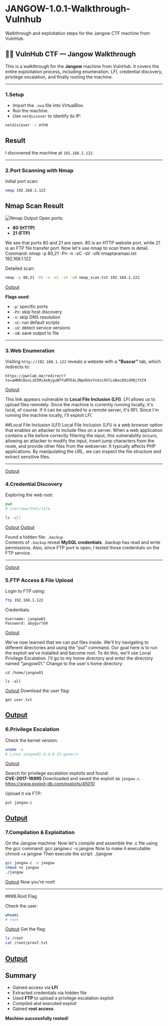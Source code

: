 # JANGOW-1.0.1-Walkthrough-Vulnhub
Walkthrough and exploitation steps for the Jangow CTF machine from VulnHub.
## 🕵️‍♀️ VulnHub CTF — Jangow Walkthrough

This is a walkthrough for the **Jangow** machine from VulnHub. It covers the entire exploitation process, including enumeration, LFI, credential discovery, privilege escalation, and finally rooting the machine.

---

### 1.Setup

- Import the `.ova` file into VirtualBox.
- Run the machine.
- Use `netdiscover` to identify its IP:

```bash
netdiscover -i eth0
```
## Result

[](https://example.com/nmap_result.png)

I discovered the machine at `192.168.1.122`.

---

### 2.Port Scanning with Nmap

Initial port scan:

```bash
nmap 192.168.1.122
```
## Nmap Scan Result

![Nmap Output](https://example.com/nmap_result.png)
Open ports:
- **80 (HTTP)**
- **21 (FTP)**
  
We see that ports 80 and 21 are open. 80 is an HTTP website port, while 21 is an FTP file transfer port. Now let's use nmap to scan them in detail. Command: nmap -p 80,21 -Pn -n -sC -sV -oN nmaptaramasi.txt 192.168.1.122

Detailed scan:

```bash
nmap -p 80,21 -Pn -n -sC -sV -oN nmap_scan.txt 192.168.1.122
```
[Output](https://example.com/nmap_result.png)

**Flags used:**
- `-p`: specific ports
- `-Pn`: skip host discovery
- `-n`: skip DNS resolution
- `-sC`: run default scripts
- `-sV`: detect service versions
- `-oN`: save output to file

---

### 3.Web Enumeration

Visiting `http://192.168.1.122` reveals a website with a **"Buscar"** tab, which redirects to:

```
https://pwnlab.me/redirect?to=aHR0cDovLzE5Mi4xNjguNTYuMTE4L3NpdGUvYnVzcXVlLnBocD9idXNjYXI9
```
[Output](https://example.com/nmap_result.png)

This link appears vulnerable to **Local File Inclusion (LFI)**. LFI allows us to upload files remotely. Since the machine is currently running locally, it's local, of course. If it can be uploaded to a remote server, it's RFI. Since I'm running the machine locally, I'll exploit LFI. 

##Local File Inclusion (LFI)
Local File Inclusion (LFI) is a web browser option that enables an attacker to include files on a server. When a web application contains a file before correctly filtering the input, this vulnerability occurs, allowing an attacker to modify the input, insert jump characters from the route, and provide other files from the webserver. It typically affects PHP applications.
By manipulating the URL, we can inspect the file structure and extract sensitive files.

---
[Output](https://example.com/nmap_result.png)

### 4.Credential Discovery

Exploring the web root:

```bash
pwd
# /var/www/html/site

ls -all
```
[Output](https://example.com/nmap_result.png)
[Output](https://example.com/nmap_result.png)

Found a hidden file: `.backup`  
Contents of `.backup` reveal **MySQL credentials**. .backup has read and write permissions.
Also, since FTP port is open, I tested those credentials on the FTP service.

---
[Output](https://example.com/nmap_result.png)

### 5.FTP Access & File Upload

Login to FTP using:

```bash
ftp 192.168.1.122
```

Credentials:
```
Username: jangow01
Password: abygurl69
```
[Output](https://example.com/nmap_result.png)

We've now learned that we can put files inside. We'll try navigating to different directories and using the "put" command. Our goal here is to run the exploit we've installed and become root. To do this, we'll use Local Privilege Escalation. I'll go to my home directory and enter the directory named "jangow01."
Change to the user's home directory:

```ftp
cd /home/jangow01
```
```ftp
ls -all
```
[Output](https://example.com/nmap_result.png)
Download the user flag:

```ftp
get user.txt
```
[Output](https://example.com/nmap_result.png)
---

### 6.Privilege Escalation

Check the kernel version:

```bash
uname -a
# Linux jangow01 4.4.0-31-generic
```
[Output](https://example.com/nmap_result.png)

Search for privilege escalation exploits and found:  
**CVE-2017-16995**
Downloaded and saved the exploit as `jangow.c`.
https://www.exploit-db.com/exploits/45010

Upload it via FTP:

```ftp
put jangow.c
```
[Output](https://example.com/nmap_result.png)
---

### 7.Compilation & Exploitation

On the Jangow machine:
Now let's compile and assemble the .c file using the gcc command: gcc jangow.c -o jangow
Now to make it executable: chmod +x jangow
Then execute the script: ./jangow

```bash
gcc jangow.c -o jangow
chmod +x jangow
./jangow
```
[Output](https://example.com/nmap_result.png)
Now you're root!

---

###8.Root Flag

Check the user:

```bash
whoami
# root
```
[Output](https://example.com/nmap_result.png)
Get the flag:

```bash
ls /root
cat /root/proof.txt
```
[Output](https://example.com/nmap_result.png)
---

## Summary

- Gained access via **LFI**
- Extracted credentials via hidden file
- Used **FTP** to upload a privilege escalation exploit
- Compiled and executed exploit
- Gained **root access**

**Machine successfully rooted!** 
